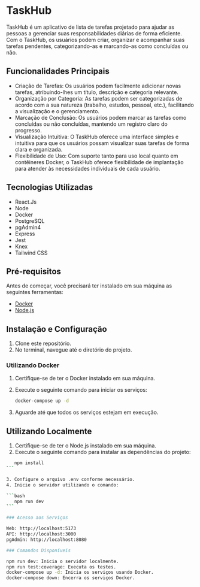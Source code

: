 # TaskHub

TaskHub é um aplicativo de lista de tarefas projetado para ajudar as pessoas a gerenciar suas responsabilidades diárias de forma eficiente. Com o TaskHub, os usuários podem criar, organizar e acompanhar suas tarefas pendentes, categorizando-as e marcando-as como concluídas ou não.

## Funcionalidades Principais

- Criação de Tarefas: Os usuários podem facilmente adicionar novas tarefas, atribuindo-lhes um título, descrição e categoria relevante.
- Organização por Categoria: As tarefas podem ser categorizadas de acordo com a sua natureza (trabalho, estudos, pessoal, etc.), facilitando a visualização e o gerenciamento.
- Marcação de Conclusão: Os usuários podem marcar as tarefas como concluídas ou não concluídas, mantendo um registro claro do progresso.
- Visualização Intuitiva: O TaskHub oferece uma interface simples e intuitiva para que os usuários possam visualizar suas tarefas de forma clara e organizada.
- Flexibilidade de Uso: Com suporte tanto para uso local quanto em contêineres Docker, o TaskHub oferece flexibilidade de implantação para atender às necessidades individuais de cada usuário.

## Tecnologias Utilizadas

- React.Js
- Node
- Docker
- PostgreSQL
- pgAdmin4
- Express
- Jest
- Knex
- Tailwind CSS

## Pré-requisitos

Antes de começar, você precisará ter instalado em sua máquina as seguintes ferramentas:

- [Docker](https://www.docker.com/)
- [Node.js](https://nodejs.org/)

## Instalação e Configuração

1. Clone este repositório.
2. No terminal, navegue até o diretório do projeto.

### Utilizando Docker

1. Certifique-se de ter o Docker instalado em sua máquina.
2. Execute o seguinte comando para iniciar os serviços:

   ```bash
   docker-compose up -d
   ```

3. Aguarde até que todos os serviços estejam em execução.

## Utilizando Localmente

1. Certifique-se de ter o Node.js instalado em sua máquina.
2. Execute o seguinte comando para instalar as dependências do projeto:

````bash
   npm install
```

3. Configure o arquivo .env conforme necessário.
4. Inicie o servidor utilizando o comando:

```bash
   npm run dev
```

### Acesso aos Serviços

Web: http://localhost:5173
API: http://localhost:3000
pgAdmin: http://localhost:8080

### Comandos Disponíveis

npm run dev: Inicia o servidor localmente.
npm run test:coverage: Executa os testes.
docker-compose up -d: Inicia os serviços usando Docker.
docker-compose down: Encerra os serviços Docker.
````
